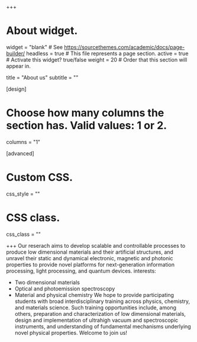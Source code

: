 +++
# About widget.
widget = "blank"  # See https://sourcethemes.com/academic/docs/page-builder/
headless = true  # This file represents a page section.
active = true  # Activate this widget? true/false
weight = 20  # Order that this section will appear in.

title = "About us"
subtitle = ""

[design]
  # Choose how many columns the section has. Valid values: 1 or 2.
  columns = "1"
  
[advanced]
 # Custom CSS. 
 css_style = ""
 
 # CSS class.
 css_class = ""

+++
Our reserach aims to develop scalable and controllable processes to produce low dimensional materials and their artificial structures, and unravel their static and dynamical electronic, magnetic and photonic properties to provide novel platforms for next-generation information processing, light processing, and quantum devices.
interests:
- Two dimensional materials
- Optical and photoemission spectroscopy
- Material and physical chemistry
We hope to provide participating students with broad interdisciplinary training across physics, chemistry, and materials science.  Such training opportunities include, among others, preparation and characterization of low dimensional materials, design and implementation of ultrahigh vacuum and spectroscopic instruments, and understanding of fundamental mechanisms underlying novel physical properties. 
Welcome to join us!
